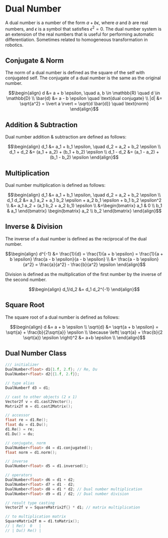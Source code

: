 # Dual Number

A dual number is a number of the form $a + b \epsilon$, where $a$ and $b$ are real numbers, and $\epsilon$ is a symbol that satisfies $\epsilon^2 = 0$. The dual number system is an extension of the real numbers that is useful for performing automatic differentiation. Sometimes related to homogeneous transformation in robotics.

## Conjugate & Norm

The norm of a dual number is defined as the square of the self with conjugated self. The conjugate of a dual number is the same as the original number.

$$\begin{align}
d &= a + b \epsilon, \quad a, b \in \mathbb{R} \quad d \in \mathbb{D} \\
\bar{d} &= a - b \epsilon \quad \text{dual conjugate} \\
|d| &= \sqrt{a^2} = \lvert a \rvert = \sqrt{d \bar{d}} \quad \text{norm}
\end{align}$$

## Addition & Subtraction

Dual number addition & subtraction are defined as follows:

$$\begin{align}
d_1 &= a_1 + b_1 \epsilon, \quad d_2 = a_2 + b_2 \epsilon \\
d_1 + d_2 &= (a_1 + a_2) + (b_1 + b_2) \epsilon \\
d_1 - d_2 &= (a_1 - a_2) + (b_1 - b_2) \epsilon
\end{align}$$

## Multiplication

Dual number multiplication is defined as follows:

$$\begin{align}
d_1 &= a_1 + b_1 \epsilon, \quad d_2 = a_2 + b_2 \epsilon \\
d_1 d_2 &= a_1 a_2 + a_1 b_2 \epsilon + a_2 b_1 \epsilon + b_1 b_2 \epsilon^2 \\
&= a_1 a_2 + (a_1 b_2 + a_2 b_1) \epsilon \\
&=\begin{bmatrix} a_1 & 0 \\ b_1 & a_1 \end{bmatrix} \begin{bmatrix} a_2 \\ b_2 \end{bmatrix}
\end{align}$$

## Inverse & Division

The inverse of a dual number is defined as the reciprocal of the dual number.

$$\begin{align}
d^{-1} &= \frac{1}{d} = \frac{1}{a + b \epsilon} = \frac{1}{a + b \epsilon} \frac{a - b \epsilon}{a - b \epsilon} \\
&= \frac{a - b \epsilon}{a^2} = \frac{a}{a^2} - \frac{b}{a^2} \epsilon
\end{align}$$

Division is defined as the multiplication of the first number by the inverse of the second number.

$$\begin{align}
d_1/d_2 &= d_1 d_2^{-1}
\end{align}$$

## Square Root

The square root of a dual number is defined as follows:

$$\begin{align}
d &= a + b \epsilon \\
\sqrt{d} &= \sqrt{a + b \epsilon} = \sqrt{a} + \frac{b}{2\sqrt{a}} \epsilon \\
\because \left( \sqrt{a} + \frac{b}{2 \sqrt{a}} \epsilon \right)^2 &= a+b \epsilon \\
\end{align}$$

## Dual Number Class

```cpp
/// initializer
DualNumber<float> d1{1.f, 2.f}; // Re, Du
DualNumber<float> d2{{1.f, 2.f}};

// type alias
DualNumberf d3 = d1;

// cast to other objects (2 x 1)
Vector2f v = d1.cast2Vector();
Matrix2f m = d1.cast2Matrix();

// accessor
float re = d1.Re();
float du = d1.Du();
d1.Re() = re;
d1.Du() = du;

// conjugate, norm
DualNumber<float> d4 = d1.conjugated();
float norm = d1.norm();

// inverse
DualNumber<float> d5 = d1.inversed();

// operators
DualNumber<float> d6 = d1 + d2;
DualNumber<float> d7 = d1 - d2;
DualNumber<float> d8 = d1 * d2; // Dual number multiplication
DualNumber<float> d9 = d1 / d2; // Dual number division

// result type casting
Vector2f v = SquareMatrix2f{} * d1; // matrix multiplication

// to multiplication matrix
SquareMatrix2f m = d1.toMatrix();
// | Re()  0   |  
// | Du() Re() |
```
